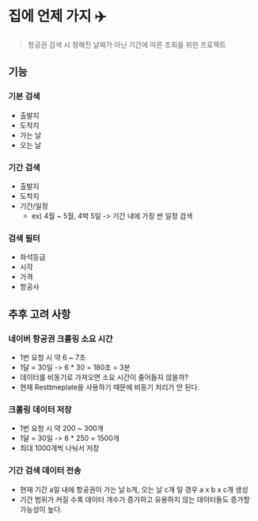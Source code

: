 # 집에 언제 가지 ✈️

> 항공권 검색 시 정해진 날짜가 아닌 기간에 따른 조회를 위한 프로젝트

## 기능

### 기본 검색
- 출발지
- 도착지
- 가는 날
- 오는 날

### 기간 검색
- 출발지
- 도착지
- 기간/일정
  - ex) 4월 ~ 5월, 4박 5일 -> 기간 내에 가장 싼 일정 검색

### 검색 필터
- 좌석등급
- 시각
- 가격
- 항공사

## 추후 고려 사항

### 네이버 항공권 크롤링 소요 시간
- 1번 요청 시 약 6 ~ 7초
- 1달 = 30일 -> 6 * 30 = 180초 = 3분
- 데이터를 비동기로 가져오면 소요 시간이 줄어들지 않을까?
- 현재 Resttmeplate을 사용하기 때문에 비동기 처리가 안 된다.

### 크롤링 데이터 저장
- 1번 요청 시 약 200 ~ 300개
- 1달 = 30일 -> 6 * 250 = 1500개
- 최대 1000개씩 나눠서 저장

### 기간 검색 데이터 전송
- 현재 기간 a일 내에 항공권이 가는 날 b개, 오는 날 c개 일 경우 a x b x c개 생성
- 기간 범위가 커질 수록 데이터 개수가 증가하고 유용하지 않는 데이터들도 증가할 가능성이 높다.